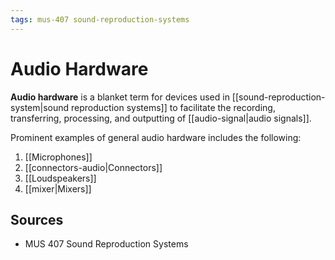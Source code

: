 ```yaml
---
tags: mus-407 sound-reproduction-systems
---
```


# Audio Hardware

**Audio hardware** is a blanket term for devices used in [[sound-reproduction-system|sound reproduction systems]] to facilitate the recording, transferring, processing, and outputting of [[audio-signal|audio signals]].

Prominent examples of general audio hardware includes the following:

1. [[Microphones]]
2. [[connectors-audio|Connectors]]
3. [[Loudspeakers]]
4. [[mixer|Mixers]]

## Sources

- MUS 407 Sound Reproduction Systems
